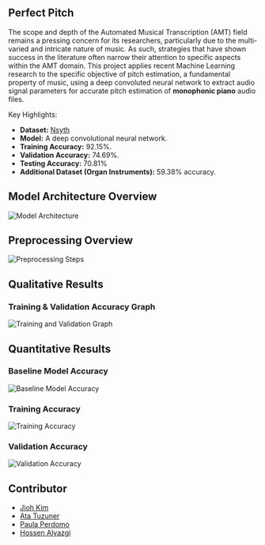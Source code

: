 ## Perfect Pitch
The scope and depth of the Automated Musical Transcription (AMT) field remains a pressing concern for its researchers, particularly due to the multi-varied and intricate nature of music. As such, strategies that have shown success in the literature often narrow their attention to specific aspects within the AMT domain. This project applies recent Machine Learning research to the specific objective of pitch estimation, a fundamental property of music, using a deep convoluted neural network to extract audio signal parameters for accurate pitch estimation of <strong>monophonic piano</strong> audio files.

Key Highlights:
- **Dataset:** [Nsyth](https://magenta.tensorflow.org/datasets/nsynth#format)
- **Model:** A deep convolutional neural network.
- **Training Accuracy:** 92.15%.
- **Validation Accuracy:** 74.69%.
- **Testing Accuracy:** 70.81% 
- **Additional Dataset (Organ Instruments):** 59.38% accuracy.

## Model Architecture Overview
![Model Architecture](https://github.com/jioh-kim/ML-Audio-to-Pitch/assets/77854386/fe86a57e-dac3-42f0-a6b4-e3b19f7f7a49)

## Preprocessing Overview
![Preprocessing Steps](https://github.com/jioh-kim/ML-Audio-to-Pitch/assets/77854386/441ce7f7-a457-4675-9157-b248f82bffc1)

## Qualitative Results
### Training & Validation Accuracy Graph
![Training and Validation Graph](https://github.com/jioh-kim/ML-Audio-to-Pitch/assets/77854386/f50e9e24-8361-40a8-9639-2c62f680b80e)

## Quantitative Results
### Baseline Model Accuracy
![Baseline Model Accuracy](https://github.com/jioh-kim/ML-Audio-to-Pitch/assets/77854386/08c24a80-b4e2-4cf0-87a3-879cada35ca8)

### Training Accuracy
![Training Accuracy](https://github.com/jioh-kim/ML-Audio-to-Pitch/assets/77854386/fe1dbeb9-e96b-4c2c-8efb-b7e10cccb31f)

### Validation Accuracy
![Validation Accuracy](https://github.com/jioh-kim/ML-Audio-to-Pitch/assets/77854386/c5e07dc6-e2bc-49a3-9b0f-4e8460b3deef)

## Contributor
- [Jioh Kim](https://github.com/jioh-kim)
- [Ata Tuzuner](https://github.com/atatuzuner61)
- [Paula Perdomo](https://github.com/PaulaPerdomo)
- [Hossen Alyazgi](https://github.com/Hossen-Alyazgi)
